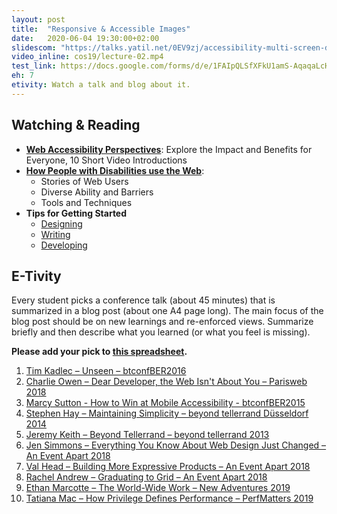 ```yaml
---
layout: post
title:  "Responsive & Accessible Images"
date:   2020-06-04 19:30:00+02:00
slidescom: "https://talks.yatil.net/0EV9zj/accessibility-multi-screen-design-images"
video_inline: cos19/lecture-02.mp4
test_link: https://docs.google.com/forms/d/e/1FAIpQLSfXFkU1amS-AqaqaLcHAUlXhpZjT44SDCyKvQmBK002E0ztSA/viewform?usp=sf_link
eh: 7
etivity: Watch a talk and blog about it.
---
```


## Watching & Reading

* **[Web Accessibility Perspectives](https://www.w3.org/WAI/perspective-videos/)**: Explore the Impact and Benefits for Everyone, 10 Short Video Introductions
* **[How People with Disabilities use the Web](https://www.w3.org/WAI/people-use-web/)**: 
  * Stories of Web Users
  * Diverse Ability and Barriers
  * Tools and Techniques
* **Tips for Getting Started**
  -   [Designing](https://www.w3.org/WAI/gettingstarted/tips/designing.html)
  -   [Writing](https://www.w3.org/WAI/gettingstarted/tips/writing.html)
  -   [Developing](https://www.w3.org/WAI/gettingstarted/tips/developing.html)


## E-Tivity

Every student picks a conference talk (about 45 minutes) that is summarized in a blog post (about one A4 page long). The main focus of the blog post should be on new learnings and re-enforced views. Summarize briefly and then describe what you learned (or what you feel is missing).

**Please add your pick to [this spreadsheet](https://docs.google.com/spreadsheets/d/1wpMi5pxRc84Z5WPjYA4YYTHTMmqWg085kOb9rAYORwc/edit?usp=sharing).**

1. [Tim Kadlec – Unseen – btconfBER2016](https://vimeo.com/190833161)
2. [Charlie Owen – Dear Developer, the Web Isn't About You – Parisweb 2018](https://www.paris-web.fr/2018/conferences/dear-developer-the-web-isnt-about-you.php)
3. [Marcy Sutton - How to Win at Mobile Accessibility - btconfBER2015](https://vimeo.com/144596949)
4. [Stephen Hay – Maintaining Simplicity – beyond tellerrand Düsseldorf 2014](https://vimeo.com/102881604)
5. [Jeremy Keith – Beyond Tellerrand – beyond tellerrand 2013](https://vimeo.com/68352550)
6. [Jen Simmons – Everything You Know About Web Design Just Changed – An Event Apart 2018](https://aneventapart.com/news/post/everything-you-know-about-web-design-just-changed-by-jen-simmons) 
7. [Val Head – Building More Expressive Products – An Event Apart 2018](https://aneventapart.com/news/post/building-more-expressive-products-by-val-head-aea-video)
8. [Rachel Andrew – Graduating to Grid – An Event Apart 2018](https://aneventapart.com/news/post/graduating-to-grid-by-rachel-andrew)
9. [Ethan Marcotte – The World-Wide Work – New Adventures 2019](https://newadventuresconf.com/2019/coverage/ethan/)
10. [Tatiana Mac – How Privilege Defines Performance – PerfMatters 2019](https://www.youtube.com/watch?v=nQq_gZiZ-jg)